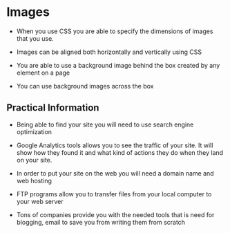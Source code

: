 # Images 

- When you use CSS you are able to specify the dimensions of images that you use.

- Images can be aligned both horizontally and vertically using CSS

- You are able to use a background image behind the box created by any element on a page

- You can use background images across the box

## Practical Information 

- Being able to find your site you will need to use search engine optimization 

- Google Analytics tools allows you to see the traffic of your site. It will show how they found it and what kind of actions they do when they land on your site. 

- In order to put your site on the web you will need a domain name and web hosting

- FTP programs allow you to transfer files from your local computer to your web server

- Tons of companies provide you with the needed tools that is need for blogging, email to save you from writing them from scratch